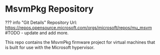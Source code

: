 # MsvmPkg Repository

??? info "Git Details"
    Repository Url: https://repos.opensource.microsoft.com/orgs/microsoft/repos/mu_msvm
    #TODO - update and add more.

This repo contains the MsvmPkg firmware project for virtual machines that is built for use with 
the Microsoft hypervisor.